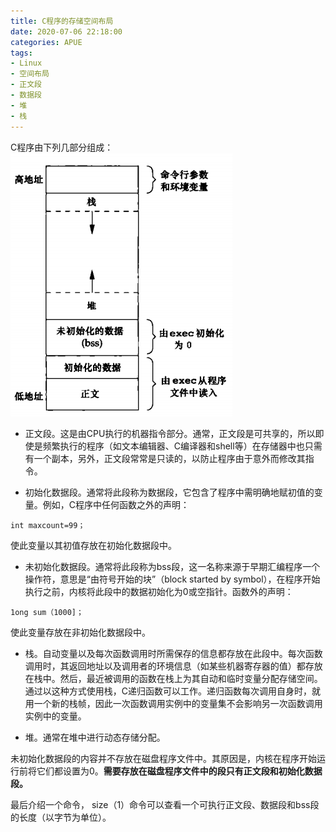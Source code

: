 ```yaml
---
title: C程序的存储空间布局
date: 2020-07-06 22:18:00
categories: APUE
tags:
- Linux
- 空间布局
- 正文段
- 数据段
- 堆
- 栈
---
```



C程序由下列几部分组成：
![典型的存储空间安排](C程序的存储空间布局/2020-07-06-23-10-24.png)


- 正文段。这是由CPU执行的机器指令部分。通常，正文段是可共享的，所以即使是频繁执行的程序（如文本编辑器、C编译器和shell等）在存储器中也只需有一个副本，另外，正文段常常是只读的，以防止程序由于意外而修改其指令。

- 初始化数据段。通常将此段称为数据段，它包含了程序中需明确地赋初值的变量。例如，C程序中任何函数之外的声明：

```
int maxcount=99；
```
使此变量以其初值存放在初始化数据段中。

- 未初始化数据段。通常将此段称为bss段，这一名称来源于早期汇编程序一个操作符，意思是“由符号开始的块”（block started by symbol），在程序开始执行之前，内核将此段中的数据初始化为0或空指针。函数外的声明：

```
1ong sum（1000]；
```

使此变量存放在非初始化数据段中。

- 栈。自动变量以及每次函数调用时所需保存的信息都存放在此段中。每次函数调用时，其返回地址以及调用者的环境信息（如某些机器寄存器的值）都存放在栈中。然后，最近被调用的函数在栈上为其自动和临时变量分配存储空间。通过以这种方式使用栈，C递归函数可以工作。递归函数每次调用自身时，就用一个新的栈帧，因此一次函数调用实例中的变量集不会影响另一次函数调用实例中的变量。

- 堆。通常在堆中进行动态存储分配。

未初始化数据段的内容并不存放在磁盘程序文件中。其原因是，内核在程序开始运行前将它们都设置为0。**需要存放在磁盘程序文件中的段只有正文段和初始化数据段。**

最后介绍一个命令，
size（1）命令可以查看一个可执行正文段、数据段和bss段的长度（以字节为单位）。

